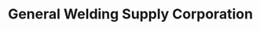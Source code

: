 ---
title: "General Welding Supply Corporation"
url: /holbrook/general-welding-supply-corporation/
shop: shop
---